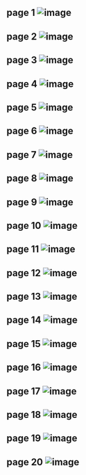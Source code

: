 page 1
![image](https://user-images.githubusercontent.com/130117169/235330407-271e73d7-e576-4ede-9c6d-caff456f8ee8.png)
---
page 2
![image](https://user-images.githubusercontent.com/130117169/235330413-af32df05-337f-42de-b36b-d2ea48604da2.png)
---
page 3
![image](https://user-images.githubusercontent.com/130117169/235330423-574b3d1e-c8a5-4c29-9b30-0c326a052c37.png)
---
page 4
![image](https://user-images.githubusercontent.com/130117169/235330434-f192f1e6-4fd3-454a-9614-afd6cde4fa79.png)
---
page 5
![image](https://user-images.githubusercontent.com/130117169/235330439-c77cf2c9-27d9-4d44-ae9f-be6bb7593613.png)
---
page 6
![image](https://user-images.githubusercontent.com/130117169/235330452-6bd45d2b-9aeb-4750-a350-34b187bdf7f4.png)
---
page 7
![image](https://user-images.githubusercontent.com/130117169/235330463-712519b3-ceeb-4e07-bb6f-f4a3c03f637c.png)
---
page 8
![image](https://user-images.githubusercontent.com/130117169/235330469-b1ef90b3-2f89-44a2-afff-8f51dd3bd9a3.png)
---
page 9
![image](https://user-images.githubusercontent.com/130117169/235330475-938002f6-8fe8-4518-b489-7fd5605ca792.png)
---
page 10
![image](https://user-images.githubusercontent.com/130117169/235330478-ff45b383-b60f-407b-b818-a046e351f028.png)
---
page 11
![image](https://user-images.githubusercontent.com/130117169/235330484-22e5e86b-9803-4f10-95c1-6434ba3eb099.png)
---
page 12
![image](https://user-images.githubusercontent.com/130117169/235330490-51dc7fe9-6ab6-4ed1-8630-eb6e7afcd5b9.png)
---
page 13
![image](https://user-images.githubusercontent.com/130117169/235330496-c205985d-aad4-417c-924c-c093b2cc7eb1.png)
---
page 14
![image](https://user-images.githubusercontent.com/130117169/235330509-0c6840d6-472a-4c8f-a8ea-95f1bc05219c.png)
---
page 15
![image](https://user-images.githubusercontent.com/130117169/235330519-e7928d4d-f226-4f20-af0e-21e8499f66ef.png)
---
page 16
![image](https://user-images.githubusercontent.com/130117169/235330526-1f8e41bc-5c12-415c-9127-54d880e10e30.png)
---
page 17
![image](https://user-images.githubusercontent.com/130117169/235330537-f2c225d9-1c7c-46d4-ab05-32084bb7abd2.png)
---
page 18
![image](https://user-images.githubusercontent.com/130117169/235330543-16b17838-90d7-4b40-8ace-a6769fd79f1f.png)
---
page 19
![image](https://user-images.githubusercontent.com/130117169/235330551-bc1b5570-3056-434a-ac7a-0d27bc3468ce.png)
---
page 20
![image](https://user-images.githubusercontent.com/130117169/235330562-53692d1a-430a-42f0-b1be-05736393d65c.png)
---
